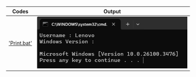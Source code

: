 | Codes | Output |
  |-------|--------|
  |['Print.bat'](./Codes/Print.bat)|![Print.png](./Outputs/print.png)|
  
